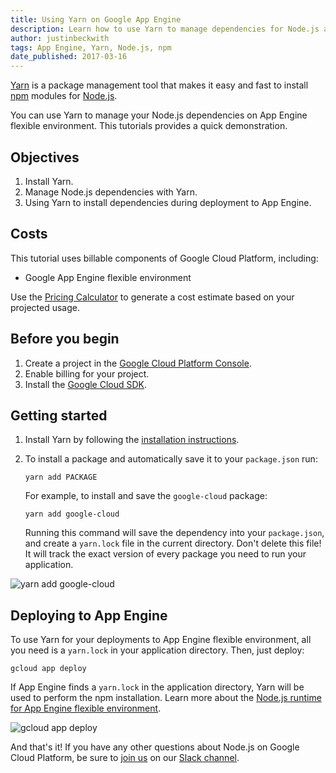 ```yaml
---
title: Using Yarn on Google App Engine
description: Learn how to use Yarn to manage dependencies for Node.js applications on Google App Engine flexible environment.
author: justinbeckwith
tags: App Engine, Yarn, Node.js, npm
date_published: 2017-03-16
---
```


[Yarn](https://yarnpkg.com/) is a package management tool that makes it easy and fast to install [npm](https://www.npmjs.com/) modules for [Node.js](https://nodejs.org).

You can use Yarn to manage your Node.js dependencies on App Engine flexible environment. This tutorials provides a quick demonstration.

## Objectives

1.  Install Yarn.
1.  Manage Node.js dependencies with Yarn.
1.  Using Yarn to install dependencies during deployment to App Engine.

## Costs

This tutorial uses billable components of Google Cloud Platform, including:

- Google App Engine flexible environment

Use the [Pricing Calculator][pricing] to generate a cost estimate based on your
projected usage.

[pricing]: https://cloud.google.com/products/calculator

## Before you begin

1.  Create a project in the [Google Cloud Platform Console][console].
1.  Enable billing for your project.
1.  Install the [Google Cloud SDK][cloud-sdk].

[console]: https://console.cloud.google.com/
[cloud-sdk]: https://cloud.google.com/sdk/

## Getting started

1.  Install Yarn by following the [installation instructions](https://yarnpkg.com/en/docs/install).

1.  To install a package and automatically save it to your `package.json` run:

        yarn add PACKAGE

    For example, to install and save the `google-cloud` package:

        yarn add google-cloud

    Running this command will save the dependency into your `package.json`, and
    create a `yarn.lock` file in the current directory. Don't delete this file!
    It will track the exact version of every package you need to run your
    application.

![yarn add google-cloud](https://storage.googleapis.com/gcp-community/tutorials/appengine-yarn/yarnAdd.gif)

## Deploying to App Engine

To use Yarn for your deployments to App Engine flexible environment, all you
need is a `yarn.lock` in your application directory. Then, just deploy:

    gcloud app deploy

If App Engine finds a `yarn.lock` in the application directory, Yarn will be
used to perform the npm installation. Learn more about the [Node.js runtime for App Engine flexible environment](https://cloud.google.com/appengine/docs/flexible/nodejs/runtime).

![gcloud app deploy](https://storage.googleapis.com/gcp-community/tutorials/appengine-yarn/appDeploy.gif)

And that's it! If you have any other questions about Node.js on Google Cloud Platform, be sure to [join us](https://gcp-slack.appspot.com) on our [Slack channel](https://googlecloud-community.slack.com/messages/nodejs/).

